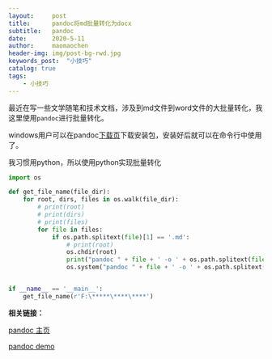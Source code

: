 ```yaml
---
layout:     post
title:      pandoc将md批量转化为docx
subtitle:   pandoc
date:       2020-5-11
author:     maomaochen
header-img: img/post-bg-rwd.jpg
keywords_post:  "小技巧"
catalog: true
tags:
    - 小技巧
---
```




最近在写一些文学随笔和技术文档，涉及到md文件到word文件的大批量转化，我这里使用`pandoc`进行批量转化。

windows用户可以在pandoc[下载页](https://pandoc.org/index.html)下载安装包，安装好后就可以在命令行中使用了。

我习惯用python，所以使用python实现批量转化

```python
import os

def get_file_name(file_dir):
    for root, dirs, files in os.walk(file_dir):
        # print(root)
        # print(dirs)
        # print(files)
        for file in files:
            if os.path.splitext(file)[1] == '.md':
                # print(root)
                os.chdir(root)
                print("pandoc " + file + ' -o ' + os.path.splitext(file)[0] + '.docx')
                os.system("pandoc " + file + ' -o ' + os.path.splitext(file)[0] + '.docx')


if __name__ == '__main__':
    get_file_name(r'F:\*****\****\****')
```

**相关链接：**

[pandoc 主页](https://pandoc.org/index.html)

[pandoc demo](https://pandoc.org/demos.html)



